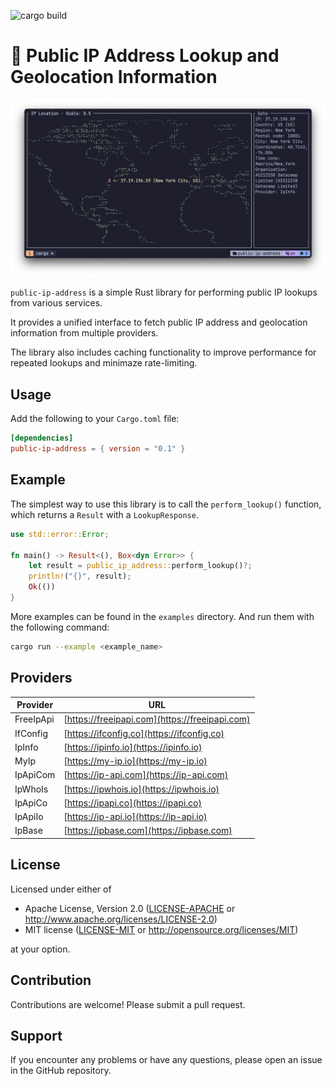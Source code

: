![cargo build](https://github.com/ghztomash/public-ip-address/actions/workflows/ci.yml/badge.svg)

# 🔎 Public IP Address Lookup and Geolocation Information

![Demo](./assets/map_example.png)

`public-ip-address` is a simple Rust library for performing public IP lookups from various services.

It provides a unified interface to fetch public IP address and geolocation information from multiple providers.

The library also includes caching functionality to improve performance for repeated lookups and minimaze rate-limiting.

## Usage

Add the following to your `Cargo.toml` file:
```toml
[dependencies]
public-ip-address = { version = "0.1" }
```
## Example

The simplest way to use this library is to call the `perform_lookup()` function, which returns a `Result` with a `LookupResponse`.
```rust
use std::error::Error;

fn main() -> Result<(), Box<dyn Error>> {
    let result = public_ip_address::perform_lookup()?;
    println!("{}", result);
    Ok(())
}
```

More examples can be found in the `examples` directory. And run them with the following command:
```bash
cargo run --example <example_name>
```

## Providers

| Provider | URL |
| --- | --- |
| FreeIpApi | [https://freeipapi.com](https://freeipapi.com) |
| IfConfig | [https://ifconfig.co](https://ifconfig.co) |
| IpInfo | [https://ipinfo.io](https://ipinfo.io) |
| MyIp | [https://my-ip.io](https://my-ip.io) |
| IpApiCom | [https://ip-api.com](https://ip-api.com) |
| IpWhoIs | [https://ipwhois.io](https://ipwhois.io) |
| IpApiCo | [https://ipapi.co](https://ipapi.co) |
| IpApiIo | [https://ip-api.io](https://ip-api.io) |
| IpBase | [https://ipbase.com](https://ipbase.com) |

## License

Licensed under either of

 * Apache License, Version 2.0
   ([LICENSE-APACHE](LICENSE-APACHE) or http://www.apache.org/licenses/LICENSE-2.0)
 * MIT license
   ([LICENSE-MIT](LICENSE-MIT) or http://opensource.org/licenses/MIT)

at your option.

## Contribution

Contributions are welcome! Please submit a pull request.

## Support

If you encounter any problems or have any questions, please open an issue in the GitHub repository.
